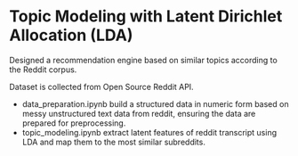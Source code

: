 # Topic Modeling with Latent Dirichlet Allocation (LDA)

Designed a recommendation engine based on similar topics according to the Reddit corpus.

Dataset is collected from Open Source Reddit API.
- data_preparation.ipynb build a structured data in numeric form based on messy unstructured text data from reddit, ensuring the data are prepared for preprocessing.
- topic_modeling.ipynb extract latent features of reddit transcript using LDA and map them to the most similar subreddits.
